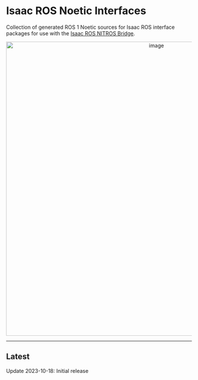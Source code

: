 # Isaac ROS Noetic Interfaces

Collection of generated ROS 1 Noetic sources for Isaac ROS interface packages for use with the [Isaac ROS NITROS Bridge](https://nvidia-isaac-ros.github.io/repositories_and_packages/isaac_ros_nitros_bridge/index.html).

<div align="center"><a class="reference internal image-reference" href="https://media.githubusercontent.com/media/NVIDIA-ISAAC-ROS/.github/main/resources/isaac_ros_docs/repositories_and_packages/isaac_ros_nitros_bridge/isaac_ros_nitros_bridge_overview.png/"><img alt="image" src="https://media.githubusercontent.com/media/NVIDIA-ISAAC-ROS/.github/main/resources/isaac_ros_docs/repositories_and_packages/isaac_ros_nitros_bridge/isaac_ros_nitros_bridge_overview.png/" width="800px"/></a></div>

---

## Latest

Update 2023-10-18: Initial release
